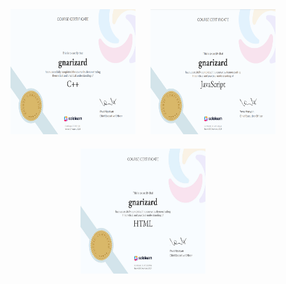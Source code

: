 <!-- Start of GitHub profile README -->

<!-- Banner Image -->
<p align="center">
    <img src="sL_cpp.png" alt="C++ Course Certificate" width="200" height="200" style="padding: 10px;" />
    <img src="sL_js.png" alt="JavaScript Course Certificate" width="200" height="200" style="padding: 10px;" />
    <img src="SL_HTML.jpg" alt="HTML Course Certificate" width="200" height="200" style="padding: 10px;" />
</p>

<!-- <div align="center">
    <p><strong>JavaScript Certificate</strong></p>
    <p><strong>C++ Certificate</strong></p>
    <p><strong>HTML Certificate</strong></p>
</div> -->

<!-- End of GitHub profile README -->
